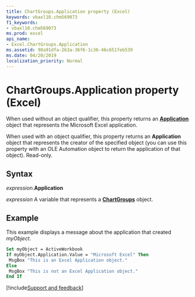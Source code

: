 ```yaml
---
title: ChartGroups.Application property (Excel)
keywords: vbaxl10.chm569073
f1_keywords:
- vbaxl10.chm569073
ms.prod: excel
api_name:
- Excel.ChartGroups.Application
ms.assetid: 98a91dfa-263a-36f6-1c36-46c651feb539
ms.date: 04/20/2019
localization_priority: Normal
---
```



# ChartGroups.Application property (Excel)

When used without an object qualifier, this property returns an **[Application](Excel.Application(object).md)** object that represents the Microsoft Excel application. 

When used with an object qualifier, this property returns an **Application** object that represents the creator of the specified object (you can use this property with an OLE Automation object to return the application of that object). Read-only.


## Syntax

_expression_.**Application**

_expression_ A variable that represents a **[ChartGroups](Excel.ChartGroups(object).md)** object.


## Example

This example displays a message about the application that created _myObject_.

```vb
Set myObject = ActiveWorkbook 
If myObject.Application.Value = "Microsoft Excel" Then 
 MsgBox "This is an Excel Application object." 
Else 
 MsgBox "This is not an Excel Application object." 
End If
```



[!include[Support and feedback](~/includes/feedback-boilerplate.md)]
